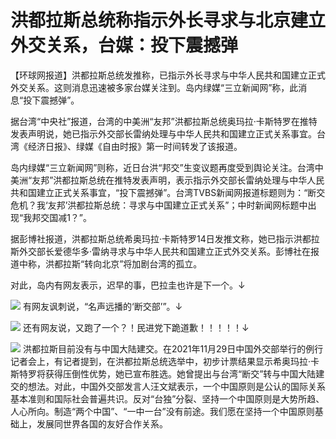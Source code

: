 # 洪都拉斯总统称指示外长寻求与北京建立外交关系，台媒：投下震撼弹

【环球网报道】洪都拉斯总统发推称，已指示外长寻求与中华人民共和国建立正式外交关系。这则消息迅速被多家台媒关注到。岛内绿媒“三立新闻网”称，此消息“投下震撼弹”。

据台湾“中央社”报道，台湾的中美洲“友邦”洪都拉斯总统奥玛拉·卡斯特罗在推特发表声明说，她已指示外交部长雷纳处理与中华人民共和国建立正式关系事宜。台湾《经济日报》、绿媒《自由时报》第一时间转发了该报道。

岛内绿媒“三立新闻网”则称，近日台洪“邦交”生变议题再度受到舆论关注。台湾中美洲“友邦”洪都拉斯总统在推特发表声明，表示指示外交部长雷纳处理与中华人民共和国建立正式关系事宜，“投下震撼弹”。台湾TVBS新闻网报道标题则为：“断交危机？我‘友邦’洪都拉斯总统：寻求与中国建立正式关系”；中时新闻网标题中出现“我邦交国减1？”。

据彭博社报道，洪都拉斯总统希奥玛拉·卡斯特罗14日发推文称，她已指示洪都拉斯外交部长爱德华多·雷纳寻求与中华人民共和国建立正式外交关系。彭博社在报道中称，洪都拉斯“转向北京”将加剧台湾的孤立。

对此，岛内有网友表示，迟早的事，巴拉圭也许是下一个。↓

![](https://inews.gtimg.com/om_bt/OKyIPrBcP9EuPLMAxEjLYf0PI2MFr2iZuIAcruno0k0M8AA/1000)
有网友讽刺说，“名声远播的‘断交部’”。↓

![](https://inews.gtimg.com/om_bt/OO2snLLRTWnGMOh31DGN3mDpTraYbp_RI8cs9CZTyq2JsAA/1000)
还有网友说，又跑了一个？！民进党下跪道歉！！！！！↓

![](https://inews.gtimg.com/om_bt/O1Z690qHIisALPNSKEXwWpGcaI-8AyYQztLEJA9QkIxgkAA/1000)
洪都拉斯目前没有与中国大陆建交。在2021年11月29日中国外交部举行的例行记者会上，有记者提到，在洪都拉斯总统选举中，初步计票结果显示希奥玛拉·卡斯特罗将获得压倒性优势，她已宣布胜选。她曾提出与台湾“断交”转与中国大陆建交的想法。对此，中国外交部发言人汪文斌表示，一个中国原则是公认的国际关系基本准则和国际社会普遍共识。反对“台独”分裂、坚持一个中国原则是大势所趋、人心所向。制造“两个中国”、“一中一台”没有前途。我们愿在坚持一个中国原则基础上，发展同世界各国的友好合作关系。

